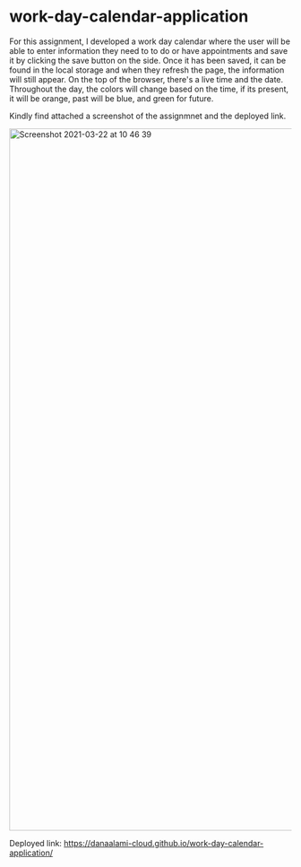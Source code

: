 # work-day-calendar-application

For this assignment, I developed a work day calendar where the user will be able to enter information they need to to do or have appointments and save it by clicking the save button on the side. Once it has been saved, it can be found in the local storage and when they refresh the page, the information will still appear. 
On the top of the browser, there's a live time and the date. Throughout the day, the colors will change based on the time, if its present, it will be orange, past will be blue, and green for future.

Kindly find attached a screenshot of the assignmnet and the deployed link.

<img width="1253" alt="Screenshot 2021-03-22 at 10 46 39" src="https://user-images.githubusercontent.com/76731133/112048963-a618f080-8b57-11eb-9b3a-d1af542fd8ec.png">

Deployed link: https://danaalami-cloud.github.io/work-day-calendar-application/